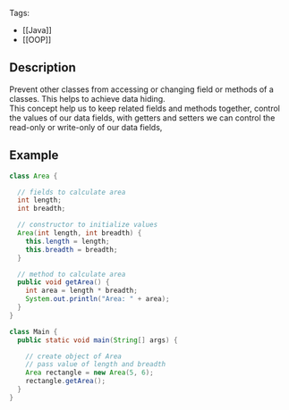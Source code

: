 Tags: 
- [[Java]]
- [[OOP]]

## Description

Prevent other classes from accessing or changing field or methods of a classes. This helps to achieve data hiding.  
This concept help us to keep related fields and methods together, control the values of our data fields, with getters and setters we can control the read-only or write-only of our data fields, 

## Example

```java
class Area {

  // fields to calculate area
  int length;
  int breadth;

  // constructor to initialize values
  Area(int length, int breadth) {
    this.length = length;
    this.breadth = breadth;
  }

  // method to calculate area
  public void getArea() {
    int area = length * breadth;
    System.out.println("Area: " + area);
  }
}

class Main {
  public static void main(String[] args) {

    // create object of Area
    // pass value of length and breadth
    Area rectangle = new Area(5, 6);
    rectangle.getArea();
  }
}
```